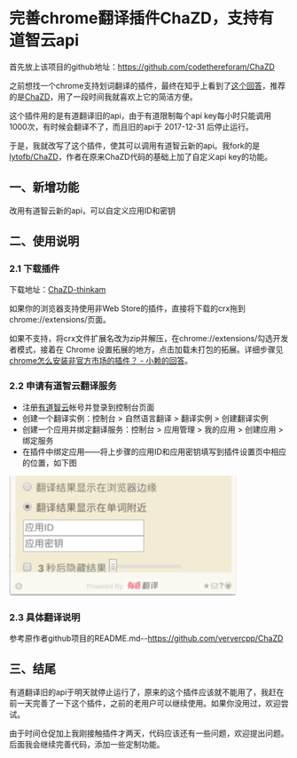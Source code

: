 # 完善chrome翻译插件ChaZD，支持有道智云api

首先放上该项目的github地址：https://github.com/codethereforam/ChaZD

之前想找一个chrome支持划词翻译的插件，最终在知乎上看到了[这个回答](https://www.zhihu.com/question/20158063/answer/28195077)，推荐的是[ChaZD](https://github.com/ververcpp/ChaZD)，用了一段时间我就喜欢上它的简洁方便。

这个插件用的是有道翻译旧的api，由于有道限制每个api key每小时只能调用1000次，有时候会翻译不了，而且旧的api于 2017-12-31 后停止运行。

于是，我就改写了这个插件，使其可以调用有道智云新的api。我fork的是[lytofb/ChaZD](https://github.com/lytofb/ChaZD)，作者在原来ChaZD代码的基础上加了自定义api key的功能。
 
## 一、新增功能

改用有道智云新的api，可以自定义应用ID和密钥

## 二、使用说明

### 2.1 下载插件
下载地址：[ChaZD-thinkam](https://github.com/codethereforam/ChaZD/raw/master/ChaZD-thinkam.crx)

如果你的浏览器支持使用非Web Store的插件，直接将下载的crx拖到chrome://extensions/页面。

如果不支持，将crx文件扩展名改为zip并解压，在chrome://extensions/勾选开发者模式，接着在 Chrome 设置拓展的地方，点击加载未打包的拓展。详细步骤见[chrome怎么安装非官方市场的插件？ - 小赖的回答](https://www.zhihu.com/question/24027794/answer/34500157)。

### 2.2 申请有道智云翻译服务

- 注册[有道智云](http://ai.youdao.com/)帐号并登录到控制台页面
- 创建一个翻译实例：控制台 > 自然语言翻译 > 翻译实例 > 创建翻译实例
- 创建一个应用并绑定翻译服务：控制台 > 应用管理 > 我的应用 > 创建应用 > 绑定服务
- 在插件中绑定应用——将上步骤的应用ID和应用密钥填写到插件设置页中相应的位置，如下图

![](/images/2017-12-31-ChaZD-youdao-01.png)

### 2.3 具体翻译说明

参考原作者github项目的README.md--https://github.com/ververcpp/ChaZD

## 三、结尾
 
有道翻译旧的api于明天就停止运行了，原来的这个插件应该就不能用了，我赶在前一天完善了一下这个插件，之前的老用户可以继续使用。如果你没用过，欢迎尝试。

由于时间仓促加上我刚接触插件才两天，代码应该还有一些问题，欢迎提出问题。后面我会继续完善代码，添加一些定制功能。

 
